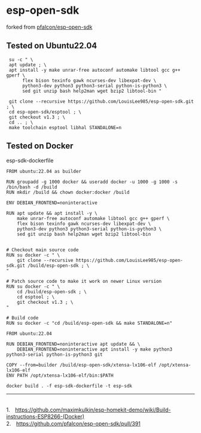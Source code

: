 # esp-open-sdk
forked from 
<a href="https://github.com/pfalcon/esp-open-sdk">pfalcon/esp-open-sdk</a>
<br>
## Tested on Ubuntu22.04

```
 su -c " \
 apt update ; \
 apt install -y make unrar-free autoconf automake libtool gcc g++ gperf \
      flex bison texinfo gawk ncurses-dev libexpat-dev \
      python3-dev python3 python3-serial python-is-python3 \
      sed git unzip bash help2man wget bzip2 libtool-bin "
```

```	
 git clone --recursive https://github.com/LouisLee985/esp-open-sdk.git ; \
 cd esp-open-sdk/esptool ; \
 git checkout v1.3 ; \
 cd .. ; \
 make toolchain esptool libhal STANDALONE=n
```

## Tested on Docker
esp-sdk-dockerfile<br>

```
FROM ubuntu:22.04 as builder

RUN groupadd -g 1000 docker && useradd docker -u 1000 -g 1000 -s /bin/bash -d /build
RUN mkdir /build && chown docker:docker /build

ENV DEBIAN_FRONTEND=noninteractive

RUN apt update && apt install -y \
    make unrar-free autoconf automake libtool gcc g++ gperf \
    flex bison texinfo gawk ncurses-dev libexpat-dev \
    python3-dev python3 python3-serial python-is-python3 \
    sed git unzip bash help2man wget bzip2 libtool-bin 


# Checkout main source code
RUN su docker -c " \
    git clone --recursive https://github.com/LouisLee985/esp-open-sdk.git /build/esp-open-sdk ; \
"

# Patch source code to make it work on newer Linux version
RUN su docker -c " \
    cd /build/esp-open-sdk ; \
    cd esptool ; \
    git checkout v1.3 ; \
"

# Build code
RUN su docker -c "cd /build/esp-open-sdk && make STANDALONE=n"

FROM ubuntu:22.04

RUN DEBIAN_FRONTEND=noninteractive apt update && \
    DEBIAN_FRONTEND=noninteractive apt install -y make python3 python3-serial python-is-python3 git

COPY --from=builder /build/esp-open-sdk/xtensa-lx106-elf /opt/xtensa-lx106-elf
ENV PATH /opt/xtensa-lx106-elf/bin:$PATH
```

```
docker build . -f esp-sdk-dockerfile -t esp-sdk
```
---


<br>1.　https://github.com/maximkulkin/esp-homekit-demo/wiki/Build-instructions-ESP8266-(Docker)
<br>2.　https://github.com/pfalcon/esp-open-sdk/pull/391
